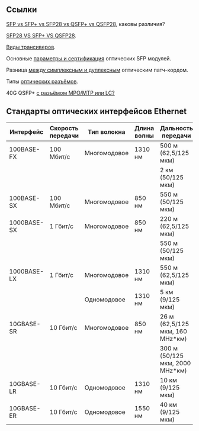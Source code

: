 
## Ссылки

[SFP vs SFP+ vs SFP28 vs QSFP+ vs QSFP28](https://community.fs.com/ru/article/sfp-vs-sfp-vs-sf-p28-vs-qsfp-vs-qsf-p28-what-are-the-differences.html), каковы различия?


[SFP28 VS SFP+ VS QSFP28](https://www.liveinternet.ru/users/dreamyyang/post425013614/).

[Виды трансиверов](https://modultech.ru/kak-vybrat-opticheskij-transiver-opticheskij-modul-tipy-transiverov-modulej/).

Основные [параметры и сертификация](https://habr.com/ru/articles/226775/) оптических SFP модулей.

Разница [между симплексным и дуплексным](https://community.fs.com/ru/article/simplex-vs-duplex-fiber-optic-cables.html) оптическим патч-кордом.

Типы [оптических разъёмов](https://community.fs.com/ru/article/understanding-fiber-optic-connector-types.html).

40G QSFP+ [с разъёмом MPO/MTP или LC?](https://community.fs.com/ru/article/40g-qsfp-mtp-vs-40g-qsfp-lc.html)


## Стандарты оптических интерфейсов Ethernet

| Интерфейс     | Скорость передачи | Тип волокна  | Длина волны | Дальность передачи           |
|---------------|-------------------|--------------|-------------|------------------------------|
| 100BASE-FX    | 100 Мбит/с         | Многомодовое | 1310 нм     | 500 м (62,5/125 мкм)         |
|               |                   |              |             | 2 км (50/125 мкм)            |
| 100BASE-SX    | 100 Мбит/с         | Многомодовое | 850 нм      | 550 м (50/125 мкм)           |
| 1000BASE-SX   | 1 Гбит/с           | Многомодовое | 850 нм      | 220 м (62,5/125 мкм)         |
|               |                   |              |             | 550 м (50/125 мкм)           |
| 1000BASE-LX   | 1 Гбит/с           | Многомодовое | 1310 нм     | 550 м (62,5/125 мкм)         |
|               |                   | Одномодовое  | 1310 нм     | 5 км (9/125 мкм)             |
| 10GBASE-SR    | 10 Гбит/с          | Многомодовое | 850 нм      | 26 м (62,5/125 мкм, 160 MHz*км) |
|               |                   |              |             | 300 м (50/125 мкм, 2000 MHz*км) |
| 10GBASE-LR    | 10 Гбит/с          | Одномодовое  | 1310 нм     | 10 км (9/125 мкм)            |
| 10GBASE-ER    | 10 Гбит/с          | Одномодовое  | 1550 нм     | 40 км (9/125 мкм)            |
